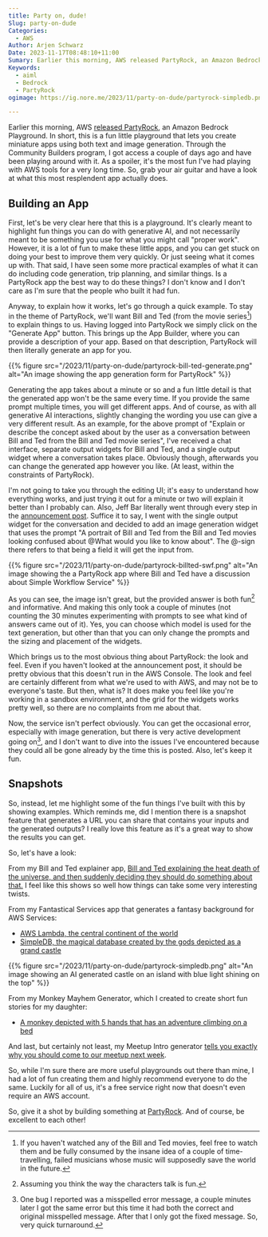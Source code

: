 ```yaml
---
title: Party on, dude!
Slug: party-on-dude
Categories:
  - AWS
Author: Arjen Schwarz
Date: 2023-11-17T08:48:10+11:00
Sumary: Earlier this morning, AWS released PartyRock, an Amazon Bedrock Playground. In short, this is a fun little playground that lets you create miniature apps using both text and image generation. Through the Community Builders program, I got access a couple of days ago and have been playing around with it. So, grab your air guitar and have a look at what this most resplendent app actually does.
Keywords:
  - aiml
  - Bedrock
  - PartyRock
ogimage: https://ig.nore.me/2023/11/party-on-dude/partyrock-simpledb.png

---
```


Earlier this morning, AWS [released PartyRock](https://aws.amazon.com/blogs/aws/build-ai-apps-with-partyrock-and-amazon-bedrock/), an Amazon Bedrock Playground. In short, this is a fun little playground that lets you create miniature apps using both text and image generation. Through the Community Builders program, I got access a couple of days ago and have been playing around with it. As a spoiler, it's the most fun I've had playing with AWS tools for a very long time. So, grab your air guitar and have a look at what this most resplendent app actually does.

## Building an App

First, let's be very clear here that this is a playground. It's clearly meant to highlight fun things you can do with generative AI, and not necessarily meant to be something you use for what you might call "proper work". However, it is a lot of fun to make these little apps, and you can get stuck on doing your best to improve them very quickly. Or just seeing what it comes up with. That said, I have seen some more practical examples of what it can do including code generation, trip planning, and similar things. Is a PartyRock app the best way to do these things? I don't know and I don't care as I'm sure that the people who built it had fun.

Anyway, to explain how it works, let's go through a quick example. To stay in the theme of PartyRock, we'll want Bill and Ted (from the movie series[^1]) to explain things to us. Having logged into PartyRock we simply click on the "Generate App" button. This brings up the App Builder, where you can provide a description of your app. Based on that description, PartyRock will then literally generate an app for you.

{{% figure src="/2023/11/party-on-dude/partyrock-bill-ted-generate.png"  alt="An image showing the app generation form for PartyRock" %}}

Generating the app takes about a minute or so and a fun little detail is that the generated app won't be the same every time. If you provide the same prompt multiple times, you will get different apps. And of course, as with all generative AI interactions, slightly changing the wording you use can give a very different result. As an example, for the above prompt of "Explain or describe the concept asked about by the user as a conversation between Bill and Ted from the Bill and Ted movie series", I've received a chat interface, separate output widgets for Bill and Ted, and a single output widget where a conversation takes place. Obviously though, afterwards you can change the generated app however you like. (At least, within the constraints of PartyRock).

I'm not going to take you through the editing UI; it's easy to understand how everything works, and just trying it out for a minute or two will explain it better than I probably can. Also, Jeff Bar literally went through every step in the [announcement post](https://aws.amazon.com/blogs/aws/build-ai-apps-with-partyrock-and-amazon-bedrock/). Suffice it to say, I went with the single output widget for the conversation and decided to add an image generation widget that uses the prompt "A portrait of Bill and Ted from the Bill and Ted movies looking confused about @What would you like to know about". The @-sign there refers to that being a field it will get the input from.

{{% figure src="/2023/11/party-on-dude/partyrock-billted-swf.png"  alt="An image showing the a PartyRock app where Bill and Ted have a discussion about Simple Workflow Service" %}}

As you can see, the image isn't great, but the provided answer is both fun[^2] and informative. And making this only took a couple of minutes (not counting the 30 minutes experimenting with prompts to see what kind of answers came out of it). Yes, you can choose which model is used for the text generation, but other than that you can only change the prompts and the sizing and placement of the widgets.

Which brings us to the most obvious thing about PartyRock: the look and feel. Even if you haven't looked at the announcement post, it should be pretty obvious that this doesn't run in the AWS Console. The look and feel are certainly different from what we're used to with AWS, and may not be to everyone's taste. But then, what is? It does make you feel like you're working in a sandbox environment, and the grid for the widgets works pretty well, so there are no complaints from me about that.

Now, the service isn't perfect obviously. You can get the occasional error, especially with image generation, but there is very active development going on[^3], and I don't want to dive into the issues I've encountered because they could all be gone already by the time this is posted. Also, let's keep it fun.

## Snapshots

So, instead, let me highlight some of the fun things I've built with this by showing examples. Which reminds me, did I mention there is a snapshot feature that generates a URL you can share that contains your inputs and the generated outputs? I really love this feature as it's a great way to show the results you can get.

So, let's have a look:

From my Bill and Ted explainer app, [Bill and Ted explaining the heat death of the universe, and then suddenly deciding they should do something about that.](https://partyrock.aws/u/ignoreme/hRmih5FgW/Excellent-Adventure-Explainer/snapshot/AXGv1Fk9Y) I feel like this shows so well how things can take some very interesting twists.

From my Fantastical Services app that generates a fantasy background for AWS Services:

- [AWS Lambda, the central continent of the world](https://partyrock.aws/u/ignoreme/bvmI8nHt9/Fantastical-Services/snapshot/YhXxmbMZZ)
- [SimpleDB, the magical database created by the gods depicted as a grand castle](https://partyrock.aws/u/ignoreme/bvmI8nHt9/Fantastical-Services/snapshot/hzsesRztB)

{{% figure src="/2023/11/party-on-dude/partyrock-simpledb.png"  alt="An image showing an AI generated castle on an island with blue light shining on the top" %}}

From my Monkey Mayhem Generator, which I created to create short fun stories for my daughter:

- [A monkey depicted with 5 hands that has an adventure climbing on a bed](https://partyrock.aws/u/ignoreme/6Oe0y4St-/Monkey-Mayhem-Storyteller/snapshot/M9sJauMhU)

And last, but certainly not least, my Meetup Intro generator [tells you exactly why you should come to our meetup next week](https://partyrock.aws/u/ignoreme/FyVXzAuTw/Meetup-Intro-Generator/snapshot/2LcI6A1fp).

So, while I'm sure there are more useful playgrounds out there than mine, I had a lot of fun creating them and highly recommend everyone to do the same. Luckily for all of us, it's a free service right now that doesn't even require an AWS account.

So, give it a shot by building something at [PartyRock](https://partyrock.aws/). And of course, be excellent to each other!

[^1]: If you haven't watched any of the Bill and Ted movies, feel free to watch them and be fully consumed by the insane idea of a couple of time-travelling, failed musicians whose music will supposedly save the world in the future.

[^2]: Assuming you think the way the characters talk is fun.

[^3]: One bug I reported was a misspelled error message, a couple minutes later I got the same error but this time it had both the correct and original misspelled message. After that I only got the fixed message. So, very quick turnaround.
